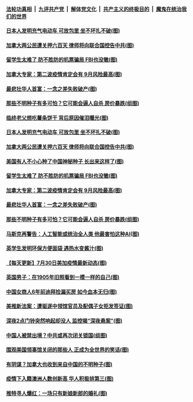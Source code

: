 

####  [法轮功真相](../../../../basic/blob/master/README.md?t=08020102) &nbsp;|&nbsp; [九评共产党](../../../../9ping.md/blob/master/README.md?t=08020102) &nbsp;|&nbsp; [解体党文化](../../../../jtdwh.md/blob/master/README.md?t=08020102)  &nbsp;|&nbsp; [共产主义的终极目的](../../../../gczydzjmd.md/blob/master/README.md?t=08020102) &nbsp;|&nbsp; [魔鬼在统治我们的世界](../../../../mgztzwmdsj.md/blob/master/README.md?t=08020102) 

#### [日本人发明充气电动车 可放包里 坐不坏扎不破(图)](../pages/p3/941513.md?t=08020102) 

#### [加拿大两公民遭关押六百天 律师将向联合国控告中共(图)](../pages/p3/941507.md?t=08020102) 

#### [留学生太难了 防不胜防的机票骗局 FBI也没辙(图)](../pages/p3/941466.md?t=08020102) 

#### [加拿大专家：第二波疫情肯定会有 9月风险最高(图)](../pages/p3/941457.md?t=08020102) 

#### [最悲壮华人首富：一念之差失败破产(图)](../pages/p3/941448.md?t=08020102) 

#### [那些不明种子有多可怕？它可能会逼人自杀 房价暴跌(组图)](../pages/p3/941440.md?t=08020102) 

#### [临终老父想吃薯条饼干 背后原因催泪曝光(图)](../pages/p3/941519.md?t=08020102) 

#### [日本人发明充气电动车 可放包里 坐不坏扎不破(图)](../pages/p3/941513.md?t=08020102) 

#### [加拿大两公民遭关押六百天 律师将向联合国控告中共(图)](../pages/p3/941507.md?t=08020102) 

#### [美国有人不小心种了中国神秘种子 长出来这样了(图)](../pages/p3/941496.md?t=08020102) 

#### [留学生太难了 防不胜防的机票骗局 FBI也没辙(图)](../pages/p3/941466.md?t=08020102) 

#### [加拿大专家：第二波疫情肯定会有 9月风险最高(图)](../pages/p3/941457.md?t=08020102) 

#### [最悲壮华人首富：一念之差失败破产(图)](../pages/p3/941448.md?t=08020102) 

#### [那些不明种子有多可怕？它可能会逼人自杀 房价暴跌(组图)](../pages/p3/941440.md?t=08020102) 

#### [马斯克再警告：人工智能或统治全人类 他最害怕这种AI(图)](../pages/p3/941378.md?t=08020102) 

#### [英学生发明环保方便面袋 遇热水变酱汁(图)](../pages/p3/941379.md?t=08020102) 

#### [【每天更新】7月30日美加疫情最新动态(图)](../pages/p3/938379.md?t=08020102) 

#### [英国男子：在1905年旧照看到一模一样的自己(图)](../pages/p3/941375.md?t=08020102) 

#### [中国女商人6年前迪拜捡漏买房 如今血本无归(图)](../pages/p3/941368.md?t=08020102) 

#### [美推新法案：遭驱逐中领馆官员及配偶子女拒发签证(图)](../pages/p3/941367.md?t=08020102) 

#### [深夜2点门铃突然响起却没人 监控揭“深夜悬案”(图)](../pages/p3/941361.md?t=08020102) 

#### [中国人被禁出境？中共或再次闭关锁国(组图)](../pages/p3/941305.md?t=08020102) 

#### [围观美国领事馆关闭的那些人 正成为全世界的笑话(图)](../pages/p3/941287.md?t=08020102) 

#### [有阴谋？加拿大也收到来自中国的不明种子(图)](../pages/p3/941285.md?t=08020102) 

#### [疫情下入籍澳洲人数创新高 华人积极排第三(图)](../pages/p3/941286.md?t=08020102) 

#### [推特寻人爆红：一场只有新娘新郎的婚礼(图)](../pages/p3/941279.md?t=08020102) 

